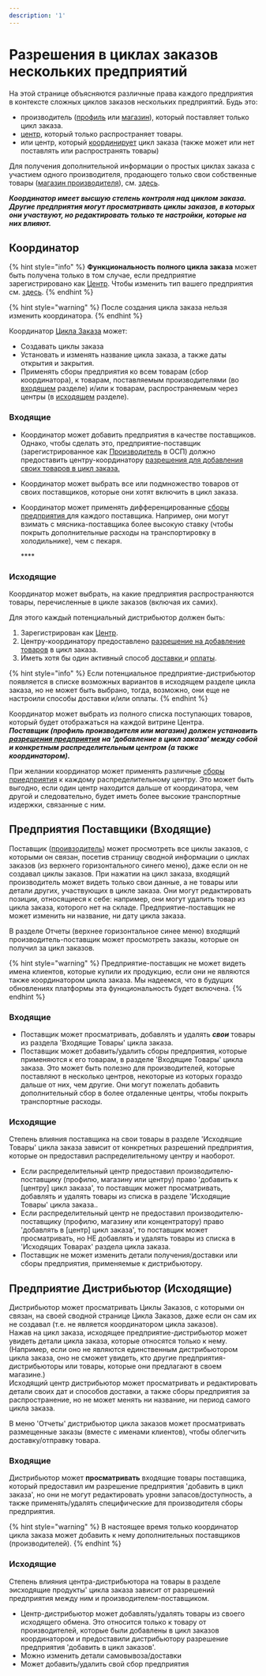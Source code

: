 ```yaml
---
description: '1'
---
```


# Разрешения в циклах заказов нескольких предприятий

На этой странице объясняются различные права каждого предприятия в контексте сложных циклов заказов нескольких предприятий. Будь это:

* производитель \([профиль](../../../your-quick-start-on-ofn-given-who-you-are.md#profile) или [магазин](../../../your-quick-start-on-ofn-given-who-you-are.md#shop)\), который поставляет только цикл заказа.
* [центр](../../../your-quick-start-on-ofn-given-who-you-are.md#hub), который только распространяет товары.
* или центр, который [координирует](permissions-in-multi-enterprise-order-cycles.md#the-coordinator) цикл заказа \(также может или нет поставлять или распространять товары\)

Для получения дополнительной информации о простых циклах заказа с участием одного производителя, продающего только свои собственные товары \([магазин производителя](../../../your-quick-start-on-ofn-given-who-you-are.md#shop)\), см. [здесь](order-cycles-for-producers.md).

_**Координатор имеет высшую степень контроля над циклом заказа. Другие предприятия могут просматривать циклы заказов, в которых они участвуют, но редактировать только те настройки, которые на них влияют.**_

## Координатор

{% hint style="info" %}
**Функциональность полного цикла заказа** может быть получена только в том случае, если предприятие зарегистрировано как [Центр](../../../your-quick-start-on-ofn-given-who-you-are.md#hub). Чтобы изменить тип вашего предприятия см. [здесь](../../enterprise-profile/package-types.md#changing-your-profile-type).
{% endhint %}

{% hint style="warning" %}
После создания цикла заказа нельзя изменить координатора.
{% endhint %}

Координатор [Цикла Заказа](order-cycles-for-hubs.md) может:

* Создавать циклы заказа
* Установать и изменять название цикла заказа, а также даты открытия и закрытия.
* Применять сборы предприятия ко всем товарам \(сбор координатора\), к товарам, поставляемым производителями \(во [входящем](permissions-in-multi-enterprise-order-cycles.md#incoming) разделе\) и/или к товарам, распространяемым через центры \(в [исходящем](permissions-in-multi-enterprise-order-cycles.md#outgoing) разделе\).

### **Входящие**

* Координатор может добавить предприятия в качестве поставщиков. Однако, чтобы сделать это, предприятие-поставщик \(зарегистрированное как [Производитель](../../enterprise-profile/package-types.md#for-producers) в ОСП\) должно предоставить центру-координатору [разрешения для добавления своих товаров в цикл заказа.](../../enterprise-profile/enterprise-to-enterprise-permissions-e2es.md#granting-and-managing-permissions)
* Координатор может выбрать все или подмножество товаров от своих поставщиков, которые они хотят включить в цикл заказа.
* Координатор может применять дифференцированные [сборы предприятия ](../enterprise-fees.md)для каждого поставщика. Например, они могут взимать с мясника-поставщика более высокую ставку \(чтобы покрыть дополнительные расходы на транспортировку в холодильнике\), чем с пекаря.

  \*\*\*\*

### **Исходящие**

Координатор может выбрать, на какие предприятия распространяются товары, перечисленные в цикле заказов \(включая их самих\).

Для этого каждый потенциальный дистрибьютор должен быть:

1. Зарегистрирован как [Центр](../../../your-quick-start-on-ofn-given-who-you-are.md#hub).
2. Центру-координатору предоставлено [разрешение на добавление товаров](../../enterprise-profile/enterprise-to-enterprise-permissions-e2es.md#granting-and-managing-permissions) в цикл заказа.
3. Иметь хотя бы один активный способ [доставки ](../shipping-methods.md)и [оплаты](../payment-methods.md).

{% hint style="info" %}
Если потенциальное предприятие-дистрибьютор появляется в списке возможных вариантов в исходящем разделе цикла заказа, но не может быть выбрано, тогда, возможно, они еще не настроили способы доставки и/или оплаты.
{% endhint %}

Координатор может выбрать из полного списка поступающих товаров, который будет отображаться на каждой витрине Центра.   
_**Поставщик \(профиль производителя или магазин\) должен установить**_ [_**разрешения предприятия**_](../../enterprise-profile/enterprise-to-enterprise-permissions-e2es.md) _**на 'добавление в цикл заказа' между собой и конкретным распределительным центром \(а также координатором\).**_

При желании координатор может применять различные [сборы приедприятия](../enterprise-fees.md) к каждому распределительному центру. Это может быть выгодно, если один центр находится дальше от координатора, чем другой и следовательно, будет иметь более высокие транспортные издержки, связанные с ним.

## Предприятия Поставщики \(Входящие\)

Поставщик \([проивзодитель](../../enterprise-profile/package-types.md#for-producers)\) может просмотреть все циклы заказов, с которыми он связан, посетив страницу сводной информации о циклах заказов \(из верхнего горизонтального синего меню\), даже если он не создавал циклы заказов. При нажатии на цикл заказа, входящий производитель может видеть только свои данные, а не товары или детали других, участвующих в цикле заказа. Они могут редактировать позиции, относящиеся к себе: например, они могут удалить товар  из цикла заказа, которого нет на складе. Предприятие-поставщик не может изменить ни название, ни дату цикла заказа.

В разделе Отчеты \(верхнее горизонтальное синее меню\) входящий производитель-поставщик может просмотреть заказы, которые он получил за цикл заказов.

{% hint style="warning" %}
Предприятие-поставщик не может видеть имена клиентов, которые купили их продукцию, если они не являются также координатором цикла заказа. Мы надеемся, что в будущих обновлениях платформы эта функциональность будет включена.
{% endhint %}

### **Входящие**

* Поставщик может просматривать, добавлять и удалять _**свои**_ товары из раздела 'Входящие Товары' цикла заказа.
* Поставщик может добавить/удалить сборы предприятия, которые применяются к его товарам, в разделе 'Входящие Товары' цикла заказа. Это может быть полезно для производителей, которые поставляют в несколько центров, некоторые из которых гораздо дальше от них, чем другие. Они могут пожелать добавить дополнительный сбор в более отдаленные центры, чтобы покрыть транспортные расходы.

### **Исходящие**

Степень влияния поставщика на свои товары в разделе 'Исходящие Товары' цикла заказа зависит от конкретных разрешений предприятия, которые он предоставил распределительному центру и наоборот.

* Если распределительный центр предоставил производителю-поставщику \(профилю, магазину или центру\) право 'добавить к \[центру\] цикл заказа', то поставщик может просматривать, добавлять и удалять товары из списка в разделе 'Исходящие Товары' цикла заказа..
* Если распределительный центр не предоставил производителю-поставщику \(профилю, магазину или концентратору\) право 'добавлять в \[центр\] цикл заказа', то поставщик может просматривать, но НЕ добавлять и удалять товары из списка в 'Исходящих Товарах' раздела цикла заказа.
* Поставщик не может изменить детали получения/доставки или сборы предприятия, применяемые к дистрибьютору.

## Предприятие Дистрибьютор \(Исходящие\)

Дистрибьютор может просматривать Циклы Заказов, с которыми он связан, на своей сводной странице Цикла Заказов, даже если он сам их не создавал \(т.е. не является координатором цикла заказов\).  
Нажав на цикл заказа, исходящее предприятие-дистрибьютор может увидеть детали цикла заказа, которые относятся только к нему. \(Например, если оно не являются единственным дистрибьютором цикла заказа, оно не сможет увидеть, кто другие предприятия-дистрибьюторы или товары, которые они предлагают в своем магазине.\)  
Исходящий центр дистрибьютор может просматривать и редактировать детали своих дат и способов доставки, а также сборы предприятия за распространение, но не может менять ни название, ни период самого цикла заказа.

В меню 'Отчеты' дистрибьютор цикла заказов может просматривать размещенные заказы \(вместе с именами клиентов\), чтобы облегчить доставку/отправку товара.

### **Входящие**

Дистрибьютор может **просматривать** входящие товары поставщика, который предоставил им разрешение предприятия 'добавить в цикл заказа', но они не могут редактировать уровни запасов/доступность, а также применять/удалять специфические для производителя сборы предприятия.

{% hint style="warning" %}
В настоящее время только координатор цикла заказа может добавить к нему дополнительных поставщиков \(производителей\).
{% endhint %}

### **Исходящие**

Степень влияния центра-дистрибьютора на товары в разделе эисходящие продукты' цикла заказа зависит от разрешений предприятия между ним и производителем-поставщиком.

* Центр-дистрибьютор может добавлять/удалять товары из своего исходящего обмена. Это относится только к товару от производителей, которые были добавлены в цикл заказов координатором и предоставили дистрибьютору разрешение предприятия 'добавить в цикл заказов'.
* Можно изменить детали самовывоза/доставки
* Может добавить/удалить свой сбор предприятия

